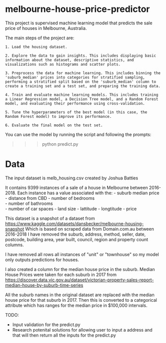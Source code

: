 # melbourne-house-price-predictor
This project is supervised machine learning model that predicts the sale price of houses in Melbourne, Australia. 

The main steps of the project are:

    1. Load the housing dataset.

    2. Explore the data to gain insights. This includes displaying basic information about the dataset, descriptive statistics, and visualizations such as histograms and scatter plots.

    3. Preprocess the data for machine learning. This includes binning the 'suburb_median' prices into categories for stratified sampling, performing a stratified split based on the 'suburb_median' column to create a training set and a test set, and preparing the training data.

    4. Train and evaluate machine learning models. This includes training a Linear Regression model, a Decision Tree model, and a Random Forest model, and evaluating their performance using cross-validation.

    5. Tune the hyperparameters of the best model (in this case, the Random Forest model) to improve its performance.

    6. Evaluate the final model on the test set.

You can use the model by running the script and following the prompts: 
>>> python predict.py

# Data
The input dataset is melb_housing.csv created by Joshua Batties

It contains 9399 instances of a sale of a house in Melbourne between 2016-2018.
Each instance has a value associated with the:
    - suburb median price 
    - distance from CBD	
    - number of bedrooms	
    - number of bathrooms	
    - number of car spaces
    - land size	
    - lattitude	
    - longtitude
    - price

This dataset is a snapshot of a dataset from  https://www.kaggle.com/datasets/dansbecker/melbourne-housing-snapshot
Which is based on scraped data from Domain.com.au between 2016-2018
I have removed the suburb, address, method, seller, date, postcode, building area, year built, council, region and property count columns.

I have removed all rows all instances of "unit" or "townhouse" so my model only outputs predictions for houses.

I also created a column for the median house price in the suburb. 
Median House Prices were taken for each suburb in 2017 from https://discover.data.vic.gov.au/dataset/victorian-property-sales-report-median-house-by-suburb-time-series

All the suburb names in the original dataset are replaced with the median house price for that suburb in 2017.
Then this is converted to a categorical attribute which has ranges for the median price in $100,000 intervals.

TODO:

- Input validation for the predict.py
- Research potenital solutions for allowing user to input a address and that will then return all the inputs for the predict.py




